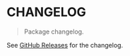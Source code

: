 # CHANGELOG

> Package changelog.

See [GitHub Releases](https://github.com/stdlib-js/stats-base-dists-hypergeometric-variance/releases) for the changelog.